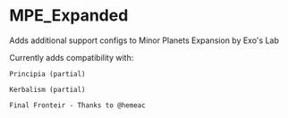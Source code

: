 # MPE_Expanded
Adds additional support configs to Minor Planets Expansion by Exo's Lab

Currently adds compatibility with:

    Principia (partial)
  
    Kerbalism (partial)
  
    Final Fronteir - Thanks to @hemeac
